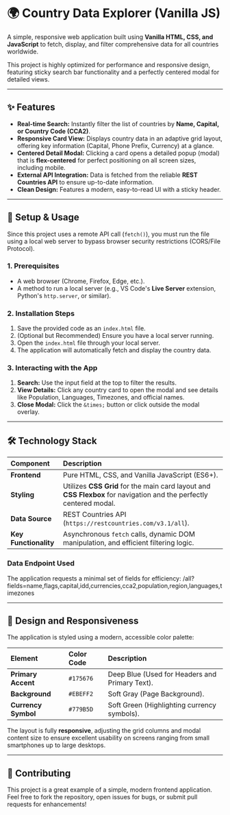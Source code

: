 # 🌍 Country Data Explorer (Vanilla JS)

A simple, responsive web application built using **Vanilla HTML, CSS, and JavaScript** to fetch, display, and filter comprehensive data for all countries worldwide.

This project is highly optimized for performance and responsive design, featuring sticky search bar functionality and a perfectly centered modal for detailed views.

---

## ✨ Features

- **Real-time Search:** Instantly filter the list of countries by **Name, Capital, or Country Code (CCA2)**.
- **Responsive Card View:** Displays country data in an adaptive grid layout, offering key information (Capital, Phone Prefix, Currency) at a glance.
- **Centered Detail Modal:** Clicking a card opens a detailed popup (modal) that is **flex-centered** for perfect positioning on all screen sizes, including mobile.
- **External API Integration:** Data is fetched from the reliable **REST Countries API** to ensure up-to-date information.
- **Clean Design:** Features a modern, easy-to-read UI with a sticky header.

---

## 🚀 Setup & Usage

Since this project uses a remote API call (`fetch()`), you must run the file using a local web server to bypass browser security restrictions (CORS/File Protocol).

### 1. Prerequisites

- A web browser (Chrome, Firefox, Edge, etc.).
- A method to run a local server (e.g., VS Code's **Live Server** extension, Python's `http.server`, or similar).

### 2. Installation Steps

1.  Save the provided code as an `index.html` file.
2.  (Optional but Recommended) Ensure you have a local server running.
3.  Open the `index.html` file through your local server.
4.  The application will automatically fetch and display the country data.

### 3. Interacting with the App

1.  **Search:** Use the input field at the top to filter the results.
2.  **View Details:** Click any country card to open the modal and see details like Population, Languages, Timezones, and official names.
3.  **Close Modal:** Click the `&times;` button or click outside the modal overlay.

---

## 🛠️ Technology Stack

| Component             | Description                                                                                                         |
| :-------------------- | :------------------------------------------------------------------------------------------------------------------ |
| **Frontend**          | Pure HTML, CSS, and Vanilla JavaScript (ES6+).                                                                      |
| **Styling**           | Utilizes **CSS Grid** for the main card layout and **CSS Flexbox** for navigation and the perfectly centered modal. |
| **Data Source**       | REST Countries API (`https://restcountries.com/v3.1/all`).                                                          |
| **Key Functionality** | Asynchronous `fetch` calls, dynamic DOM manipulation, and efficient filtering logic.                                |

### Data Endpoint Used

The application requests a minimal set of fields for efficiency:
/all?fields=name,flags,capital,idd,currencies,cca2,population,region,languages,timezones

---

## 🎨 Design and Responsiveness

The application is styled using a modern, accessible color palette:

| Element             | Color Code | Description                                    |
| :------------------ | :--------- | :--------------------------------------------- |
| **Primary Accent**  | `#175676`  | Deep Blue (Used for Headers and Primary Text). |
| **Background**      | `#EBEFF2`  | Soft Gray (Page Background).                   |
| **Currency Symbol** | `#779B5D`  | Soft Green (Highlighting currency symbols).    |

The layout is fully **responsive**, adjusting the grid columns and modal content size to ensure excellent usability on screens ranging from small smartphones up to large desktops.

---

## 🤝 Contributing

This project is a great example of a simple, modern frontend application. Feel free to fork the repository, open issues for bugs, or submit pull requests for enhancements!
